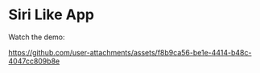 # Siri Like App
Watch the demo:

https://github.com/user-attachments/assets/f8b9ca56-be1e-4414-b48c-4047cc809b8e
